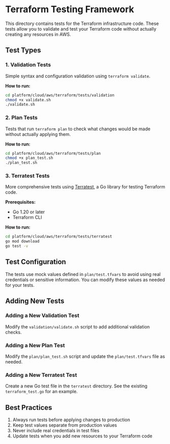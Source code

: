 # Terraform Testing Framework

This directory contains tests for the Terraform infrastructure code. These tests allow you to validate and test your Terraform code without actually creating any resources in AWS.

## Test Types

### 1. Validation Tests

Simple syntax and configuration validation using `terraform validate`.

**How to run:**
```bash
cd platform/cloud/aws/terraform/tests/validation
chmod +x validate.sh
./validate.sh
```

### 2. Plan Tests

Tests that run `terraform plan` to check what changes would be made without actually applying them.

**How to run:**
```bash
cd platform/cloud/aws/terraform/tests/plan
chmod +x plan_test.sh
./plan_test.sh
```

### 3. Terratest Tests

More comprehensive tests using [Terratest](https://terratest.gruntwork.io/), a Go library for testing Terraform code.

**Prerequisites:**
- Go 1.20 or later
- Terraform CLI

**How to run:**
```bash
cd platform/cloud/aws/terraform/tests/terratest
go mod download
go test -v
```

## Test Configuration

The tests use mock values defined in `plan/test.tfvars` to avoid using real credentials or sensitive information. You can modify these values as needed for your tests.

## Adding New Tests

### Adding a New Validation Test

Modify the `validation/validate.sh` script to add additional validation checks.

### Adding a New Plan Test

Modify the `plan/plan_test.sh` script and update the `plan/test.tfvars` file as needed.

### Adding a New Terratest Test

Create a new Go test file in the `terratest` directory. See the existing `terraform_test.go` for an example.

## Best Practices

1. Always run tests before applying changes to production
2. Keep test values separate from production values
3. Never include real credentials in test files
4. Update tests when you add new resources to your Terraform code
